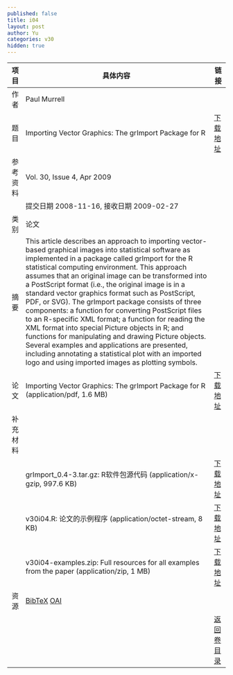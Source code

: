 ```yaml
---
published: false
title: i04
layout: post
author: Yu
categories: v30
hidden: true
---
```


| 项目 | 具体内容 | 链接 |
|---:|---|---|
| 作者 | Paul Murrell| |
| 题目 |Importing Vector Graphics: The grImport Package for R | [下载地址](http://www.jstatsoft.org/v30/i04/paper) |
| 参考资料 |Vol. 30, Issue 4, Apr 2009 | |
| | 提交日期 2008-11-16, 接收日期 2009-02-27| | 
| 类别 | 论文| |
| 摘要 | This article describes an approach to importing vector-based graphical images into statistical software as implemented in a package called grImport for the R statistical computing environment. This approach assumes that an original image can be transformed into a PostScript format (i.e., the original image is in a standard vector graphics format such as PostScript, PDF, or SVG). The grImport package consists of three components: a function for converting PostScript files to an R-specific XML format; a function for reading the XML format into special Picture objects in R; and functions for manipulating and drawing Picture objects. Several examples and applications are presented, including annotating a statistical plot with an imported logo and using imported images as plotting symbols.| |
| 论文 | Importing Vector Graphics: The grImport Package for R  (application/pdf, 1.6 MB)| [下载地址](http://www.jstatsoft.org/v30/i04/paper) |
| 补充材料 | | |
| |grImport_0.4-3.tar.gz: R软件包源代码  (application/x-gzip, 997.6 KB)|  [下载地址](http://www.jstatsoft.org/v30/i04/supp/1) |
| |v30i04.R:  论文的示例程序  (application/octet-stream, 8 KB)|  [下载地址](http://www.jstatsoft.org/v30/i04/supp/2) |
| |v30i04-examples.zip:   Full resources for all examples from the paper  (application/zip, 1 MB)|  [下载地址](http://www.jstatsoft.org/v30/i04/supp/3) |
| 资源 | [BibTeX](http://www.jstatsoft.org/v30/i04/bibtex) [OAI](http://www.jstatsoft.org/oai?verb=GetRecord&identifier=oai.jstatsoft/v30/i04&prefix=oai_dc)| |
| |  | [返回卷目录]({{site.baseurl}}/volume/v30.html) |